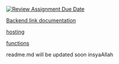 [![Review Assignment Due Date](https://classroom.github.com/assets/deadline-readme-button-24ddc0f5d75046c5622901739e7c5dd533143b0c8e959d652212380cedb1ea36.svg)](https://classroom.github.com/a/-Z3-Ss4P)

[Backend link documentation](https://web.postman.co/documentation/29017989-ce05e23a-90fa-4313-b0b7-227a5fe4258a/publish?workspaceId=012bbf21-0be2-4c2d-80eb-b6faf908eba4)

[hosting](https://najmy.web.app/)

[functions](https://us-central1-revou-batch-june.cloudfunctions.net/project_milestone_mnajmytsss)

readme.md will be updated soon insyaAllah 